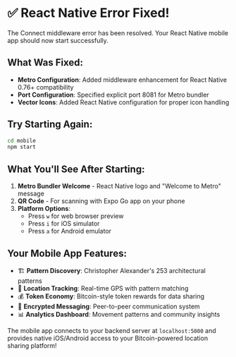 # ✅ React Native Error Fixed!

The Connect middleware error has been resolved. Your React Native mobile app should now start successfully.

## What Was Fixed:
- **Metro Configuration**: Added middleware enhancement for React Native 0.76+ compatibility
- **Port Configuration**: Specified explicit port 8081 for Metro bundler
- **Vector Icons**: Added React Native configuration for proper icon handling

## Try Starting Again:

```bash
cd mobile
npm start
```

## What You'll See After Starting:
1. **Metro Bundler Welcome** - React Native logo and "Welcome to Metro" message
2. **QR Code** - For scanning with Expo Go app on your phone
3. **Platform Options**:
   - Press `w` for web browser preview
   - Press `i` for iOS simulator
   - Press `a` for Android emulator

## Your Mobile App Features:
- 🏗️ **Pattern Discovery**: Christopher Alexander's 253 architectural patterns
- 📍 **Location Tracking**: Real-time GPS with pattern matching
- 💰 **Token Economy**: Bitcoin-style token rewards for data sharing
- 💬 **Encrypted Messaging**: Peer-to-peer communication system
- 📊 **Analytics Dashboard**: Movement patterns and community insights

The mobile app connects to your backend server at `localhost:5000` and provides native iOS/Android access to your Bitcoin-powered location sharing platform!